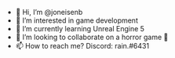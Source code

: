 - 👋 Hi, I’m @joneisenb
- 👀 I’m interested in game development
- 🌱 I’m currently learning Unreal Engine 5
- 💞️ I’m looking to collaborate on a horror game 👀
- 📫 How to reach me? Discord: rain.#6431

<!---
joneisenb/joneisenb is a ✨ special ✨ repository because its `README.md` (this file) appears on your GitHub profile.
You can click the Preview link to take a look at your changes.
--->
